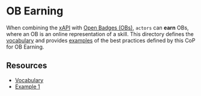 # OB Earning
When combining the [xAPI](https://github.com/adlnet/xAPI-Spec/blob/master/xAPI.md) with [Open Badges (OBs)](http://openbadges.org/), `actors` can **earn** OBs, where an OB is an online representation of a skill. This directory defines the [vocabulary](vocab.md) and provides [examples](#resources) of the best practices defined by this CoP for OB Earning.

## Resources
- [Vocabulary](vocab.md)
- [Example 1](example1.json)

